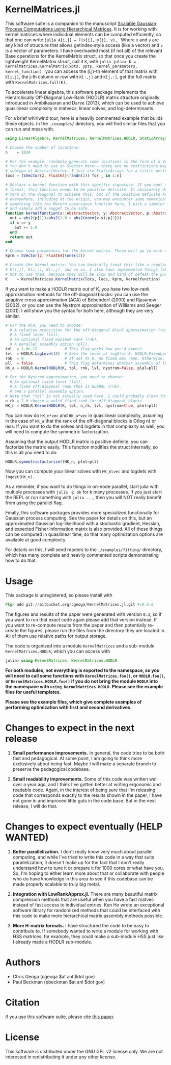 
# KernelMatrices.jl

This software suite is a companion to the manuscript [Scalable Gaussian Process
Computations using Hierarchical Matrices](https://arxiv.org/abs/1808.03215). It
is for working with kernel matrices where individual elements can be computed
efficiently, so that one can write ```julia A[i,j] = F(x[i], y[j], v), ``` Where
`x` and `y` are any kind of structure that allows getindex-style access (like a
vector) and `v` is a vector of parameters.  I have overloaded most (if not all)
of the relevant Base operations for the KernelMatrix struct, so that once you
create the lightweight KernelMatrix struct, call it `K`, with ```julia julia> K
= KernelMatrices.KernelMatrix(xpts, ypts, kernel_parameters, kernel_function)
``` you can access the (i,j)-th element of that matrix with `K[i,j]`, the j-th
column or row with `K[:,j]` and `K[j,:]`, get the full matrix with
`KernelMatrices.full(K)`. 

To accelerate linear algebra, this software package implements the
Hierarchically Off-Diagonal Low-Rank (HODLR) matrix structure originally
introduced in Ambikasaran and Darve (2013), which can be used to achieve
quasilinear complexity in matvecs, linear solves, and log-determinants.

For a brief whirlwind tour, here is a heavily commented example that builds
these objects. In the `./examples/` directory, you will find similar files that
you can run and mess with.
```julia
using LinearAlgebra, KernelMatrices, KernelMatrices.HODLR, StaticArrays, NearestNeighbors

# Choose the number of locations:
n    = 1024

# For the example, randomly generate some locations in the form of a Vector{SVector{2, Float64}}.
# You don't need to use an SVector here---there are no restrictions beyond the locations being a
# subtype of AbstractVector. I just use StaticArrays for a little performance boost.
locs = [SVector{2, Float64}(randn(2)) for _ in 1:n]

# Declare a kernel function with this specific signature. If you want to use the HODLR matrix
# format, this function needs to be positive definite. It absolutely does NOT need a nugget-like
# term on the diagonal to achieve this, but if the positive definite kernelfunction is analytic
# everywhere, including at the origin, you may encounter some numerical problems. To avoid writing
# something like the Matern covariance function here, I pick a simpler positive definite function
# and simply add a nugget to be safe.
function kernelfunction(x::AbstractVector, y::AbstractVector, p::AbstractVector{T})::T where{T<:Number}
  out = abs2(p[1])/abs2(1.0 + abs2(norm(x-y)/p[2]))
  if x == y
    out += 1.0
  end
  return out
end

# Choose some parameters for the kernel matrix. These will go in with the p argument in kernelfunction.
kprm = SVector{2, Float64}(ones(2))

# Create the kernel matrix! You can basically treat this like a regular array and do things like
# K[i,j], K[i,:], K[:,j], and so on. I also have implemented things like K*vec, but I encourage you
# not to use them, because they will be slow and kind of defeat the purpose.
K    = KernelMatrices.KernelMatrix(locs, locs, kprm, kernelfunction)
```
If you want to make a HODLR matrix out of K, you have two low-rank approximation
methods for the off-diagonal blocks: you can use the adaptive cross
approximation (ACA) of Bebendorf (2000) and Rjasanow (2002), or you can use the
Nystrom approximation of Williams and Seeger (2001). I will show you the syntax
for both here, although they are very similar.

```julia
# For the ACA, you need to choose:
  # A relative preocision for the off-diagonal block approximation (tol),
  # A fixed level (lvl),
  # An optional fixed maximum rank (rnk),
  # A parallel assembly option (pll).
tol  = 1.0e-12            # This flag works how you'd expect.
lvl  = HODLR.LogLevel(8)  # Sets the level at log2(n)-8. HODLR.FixedLevel(k) also exists and works how you'd expect.
rnk  = 0                  # If set to 0, no fixed max rank. Otherwise, this arg works as you'd expect.
pll  = false              # This flag determines whether assembly of the matrix is done in parallel.
HK_a = HODLR.KernelHODLR(K, tol, rnk, lvl, nystrom=false, plel=pll)

# For the Nystrom approximation, you need to choose:
  # An optional fixed level (lvl),
  # A fixed off-diagonal rank that is GLOBAL (rnk),
  # and a parallel assembly option.
# Note that "tol" is not actually used here. I could probably clean that code up some day.
n_rk = 2 # choose a valid fixed rank for off-diagonal blocks
HK_n = HODLR.KernelHODLR(K, tol, n_rk, lvl, nystrom=true, plel=pll)
```
You can now do `HK_n*vec` and `HK_a*vec` in quasilinear complexity, assuming in
the case of `HK_a` that the rank of the off-diagonal blocks is O(log n) or less.
If you want to do the solves and logdets in that complexity as well, you will
need to compute the symmetric factorization.

Assuming that the output HODLR matrix is positive definite, you can factorize
the matrix easily.  This function modifies the struct internally, so this is all
you need to do:
```julia
HODLR.symmetricfactorize!(HK_n, plel=pll)
```
Now you can compute your linear solves with `HK_n\vec` and logdets with
`logdet(HK_n)`.

As a reminder, if you want to do things in on-node parallel, start julia with
multiple processes with `julia -p $k` for k many processes. If you just start
the REPL or run something with `julia ...`, then you will NOT really benefit
from using the parallel flag.

Finally, this software packages provides more specialized functionally for
Gaussian process computing. See the paper for details on this, but an
approximated Gaussian log-likelihood with a stochastic gradient, Hessian, and
expected Fisher information matrix is also provided. All of these things can be
computed in quasilinear time, so that many optimization options are available at
good complexity.

For details on this, I will send readers to the `./examples/fitting/` directory,
which has many complete and heavily commented scripts demonstrating how to do
that.


# Usage
This package is unregistered, so please install with
```julia
Pkg> add git://bitbucket.org/cgeoga/KernelMatrices.jl.git #v0.6.0
```
The figures and results of the paper were generated with version `0.3`, so if
you want to run that exact code again please add that version instead. If you
want to re-compute results from the paper and then potentially re-create the
figures, please run the files from the directory they are located in. All of
them use relative paths for output storage.

The code is organized into a module `KernelMatrices` and a sub-module
`KernelMatrices.HODLR`, which you can access with
```julia
julia> using KernelMatrices, KernelMatrices.HODLR
```
**For both modules, not everything is exported to the namespace, so you will
need to call some functions with `KernelMatrices.foo()`, or `HODLR.foo()`, or
`KernelMatrices.HODLR.foo()` if you do not bring the module `HODLR` into the
namespace with `using KernelMatrices.HODLR`. Please see the example files for
useful templates.**

**Please see the example files, which give complete examples of performing
optimization with first and second derivatives**.


# Changes to expect in the next release

1. **Small performance improvements.** In general, the code tries to be both fast and
   pedagogical. At some point, I am going to think more exclusively about being fast. Maybe I will
   make a separate branch to preserve the pedagogical codebase.

2. **Small readability improvements.** Some of this code was written well over a year ago, and I
   think I've gotten better at writing ergonomic and readable code. Again, in the interest of being
   sure that I'm releasing code that corresponds exactly to the results shown in the paper, I have
   not gone in and improved little guts in the code base. But in the next release, I will do that.


# Changes to expect eventually (HELP WANTED)

1. **Better parallelization.** I don't really know very much about parallel computing, and while
   I've tried to write this code in a way that suits parallelization, it doesn't make up for the
   fact that I don't really understand how to tune it or prepare it for 1000 cores or what have you.
   So, I'm hoping to either learn more about that or collaborate with people who do have knowledge
   in this area to see if this codebase can be made properly scalable to truly big metal.

2. **Integration with LowRankApprox.jl.** There are many beautiful matrix compression methods that
   are useful when you have a fast matvec instead of fast access to individual entries. Ken Ho wrote
   an exceptional software library for randomized methods that could be interfaced with this code to
   make more hierarchical matrix assembly methods possible. 

3. **More H-matrix formats.** I have structured the code to be easy to contribute to. If somebody
   wanted to write a module for working with HSS matrices, for example, they could make a sub-module
   HSS just like I already made a HODLR sub-module. 


# Authors

* Chris Geoga (cgeoga $at anl $dot gov)
* Paul Beckman (pbeckman $at anl $dot gov)


# Citation

If you use this software suite, please cite [this paper](https://doi.org/10.1080/10618600.2019.1652616).


# License

This software is distributed under the GNU GPL v2 license only. We are not
interested in redistributing it under any other license.

